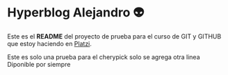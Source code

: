 # Hyperblog Alejandro :alien:

Este es el **README** del proyecto de prueba para el curso de GIT y GITHUB que estoy haciendo en [Platzi](https://platzi.com/home "Platzi").

Este es solo una prueba para el cherypick
solo se agrega otra linea
Diponible por siempre


